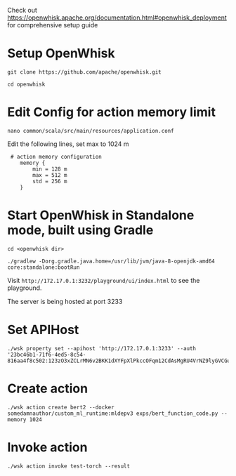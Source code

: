 Check out https://openwhisk.apache.org/documentation.html#openwhisk_deployment for comprehensive setup guide

# Setup OpenWhisk

```
git clone https://github.com/apache/openwhisk.git

cd openwhisk
```

# Edit Config for action memory limit

```
nano common/scala/src/main/resources/application.conf
```

Edit the following lines, set max to 1024 m

```
 # action memory configuration
    memory {
        min = 128 m
        max = 512 m
        std = 256 m
    }
```


# Start OpenWhisk in Standalone mode, built using Gradle

```
cd <openwhisk dir>

./gradlew -Dorg.gradle.java.home=/usr/lib/jvm/java-8-openjdk-amd64 core:standalone:bootRun
```

Visit ```http://172.17.0.1:3232/playground/ui/index.html``` to see the playground. 

The server is being hosted at port 3233


# Set APIHost

```
./wsk property set --apihost 'http://172.17.0.1:3233' --auth '23bc46b1-71f6-4ed5-8c54-816aa4f8c502:123zO3xZCLrMN6v2BKK1dXYFpXlPkccOFqm12CdAsMgRU4VrNZ9lyGVCGuMDGIwP'
```


# Create action

```
./wsk action create bert2 --docker somedamnauthor/custom_ml_runtime:mldepv3 exps/bert_function_code.py --memory 1024
```

# Invoke action

```
./wsk action invoke test-torch --result
```

